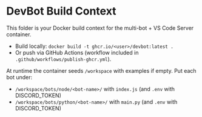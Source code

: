 # DevBot Build Context

This folder is your Docker build context for the multi-bot + VS Code Server container.
- Build locally: `docker build -t ghcr.io/<user>/devbot:latest .`
- Or push via GitHub Actions (workflow included in `.github/workflows/publish-ghcr.yml`).

At runtime the container seeds `/workspace` with examples if empty.
Put each bot under:
- `/workspace/bots/node/<bot-name>/` with `index.js` (and `.env` with DISCORD_TOKEN)
- `/workspace/bots/python/<bot-name>/` with `main.py` (and `.env` with DISCORD_TOKEN)
